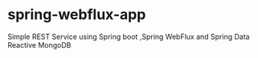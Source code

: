 # spring-webflux-app
Simple REST Service using Spring boot ,Spring WebFlux and Spring Data Reactive MongoDB
